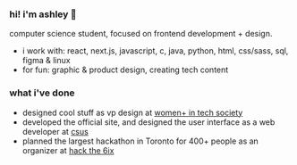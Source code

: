 ### hi! i'm ashley 💌
computer science student, focused on frontend development + design.


- i work with: react, next.js, javascript, c, java, python, html, css/sass, sql, figma & linux
- for fun: graphic & product design, creating tech content

### what i've done
- designed cool stuff as vp design at [women+ in tech society](https://www.instagram.com/wits.uwo/)
- developed the official site, and designed the user interface as a web developer at [csus](https://www.instagram.com/westerncsus/)
- planned the largest hackathon in Toronto for 400+ people as an organizer at [hack the 6ix](https://hackthe6ix.com/)
